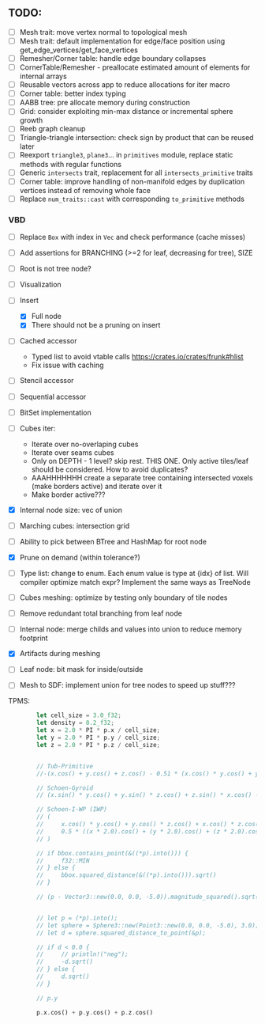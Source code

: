 
## TODO:
- [ ] Mesh trait: move vertex normal to topological mesh
- [ ] Mesh trait: default implementation for edge/face position using get_edge_vertices/get_face_vertices
- [ ] Remesher/Corner table: handle edge boundary collapses
- [ ] CornerTable/Remesher - preallocate estimated amount of elements for internal arrays
- [ ] Reusable vectors across app to reduce allocations for iter macro
- [ ] Corner table: better index typing
- [ ] AABB tree: pre allocate memory during construction
- [ ] Grid: consider exploiting min-max distance or incremental sphere growth
- [ ] Reeb graph cleanup
- [ ] Triangle-triangle intersection: check sign by product that can be reused later
- [ ] Reexport `triangle3`, `plane3`... in `primitives` module, replace static methods with regular functions
- [ ] Generic `intersects` trait, replacement for all `intersects_primitive` traits
- [ ] Corner table: improve handling of non-manifold edges by duplication vertices instead of removing whole face
- [ ] Replace `num_traits::cast` with corresponding `to_primitive` methods

### VBD
- [ ] Replace `Box` with index in `Vec` and check performance (cache misses)
- [ ] Add assertions for BRANCHING (>=2 for leaf, decreasing for tree), SIZE
- [ ] Root is not tree node?
- [ ] Visualization
- [ ] Insert
    - [x] Full node
    - [x] There should not be a pruning on insert
- [ ] Cached accessor
    - Typed list to avoid vtable calls https://crates.io/crates/frunk#hlist
    - Fix issue with caching
- [ ] Stencil accessor
- [ ] Sequential accessor
- [ ] BitSet implementation
- [ ] Cubes iter:
    - Iterate over no-overlaping cubes
    - Iterate over seams cubes
    - Only on DEPTH - 1 level? skip rest. THIS ONE. Only active tiles/leaf should be considered. How to avoid duplicates?
    - AAAHHHHHHH create a separate tree containing intersected voxels (make borders active) and iterate over it
    - Make border active???
- [x] Internal node size: vec of union
- [ ] Marching cubes: intersection grid
- [ ] Ability to pick between BTree and HashMap for root node
- [x] Prune on demand (within tolerance?)
- [ ] Type list: change to enum. Each enum value is type at {idx} of list. Will compiler optimize match expr? Implement the same ways as TreeNode
- [ ] Cubes meshing: optimize by testing only boundary of tile nodes
- [ ] Remove redundant total branching from leaf node
- [ ] Internal node: merge childs and values into union to reduce memory footprint
- [x] Artifacts during meshing
- [ ] Leaf node: bit mask for inside/outside
- [ ] Mesh to SDF: implement union for tree nodes to speed up stuff???


TPMS:
```rust
        let cell_size = 3.0_f32;
        let density = 0.2_f32;
        let x = 2.0 * PI * p.x / cell_size;
        let y = 2.0 * PI * p.y / cell_size;
        let z = 2.0 * PI * p.z / cell_size;


        // Tub-Primitive 
        //-(x.cos() + y.cos() + z.cos() - 0.51 * (x.cos() * y.cos() + y.cos() * z.cos() + z.cos() * x.cos()) - 1.0)

        // Schoen-Gyroid
        // (x.sin() * y.cos() + y.sin() * z.cos() + z.sin() * x.cos() - density)

        // Schoen-I-WP (IWP)
        // (
        //     x.cos() * y.cos() + y.cos() * z.cos() + x.cos() * z.cos() - 
        //     0.5 * ((x * 2.0).cos() + (y * 2.0).cos() + (z * 2.0).cos() - density)
        // )

        // if bbox.contains_point(&((*p).into())) {
        //     f32::MIN
        // } else {
        //     bbox.squared_distance(&((*p).into())).sqrt()
        // }

        // (p - Vector3::new(0.0, 0.0, -5.0)).magnitude_squared().sqrt() - 3.0 // circle


        // let p = (*p).into();
        // let sphere = Sphere3::new(Point3::new(0.0, 0.0, -5.0), 3.0);
        // let d = sphere.squared_distance_to_point(&p);

        // if d < 0.0 {
        //     // println!("neg");
        //     -d.sqrt()
        // } else {
        //     d.sqrt()
        // }

        // p.y

        p.x.cos() + p.y.cos() + p.z.cos()
```
